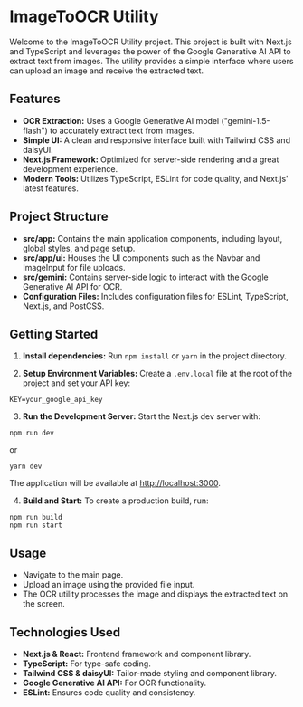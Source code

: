 # ImageToOCR Utility

Welcome to the ImageToOCR Utility project. This project is built with Next.js and TypeScript and leverages the power of the Google Generative AI API to extract text from images. The utility provides a simple interface where users can upload an image and receive the extracted text.

## Features

- **OCR Extraction:** Uses a Google Generative AI model ("gemini-1.5-flash") to accurately extract text from images.
- **Simple UI:** A clean and responsive interface built with Tailwind CSS and daisyUI.
- **Next.js Framework:** Optimized for server-side rendering and a great development experience.
- **Modern Tools:** Utilizes TypeScript, ESLint for code quality, and Next.js' latest features.

## Project Structure

- **src/app:** Contains the main application components, including layout, global styles, and page setup.
- **src/app/ui:** Houses the UI components such as the Navbar and ImageInput for file uploads.
- **src/gemini:** Contains server-side logic to interact with the Google Generative AI API for OCR.
- **Configuration Files:** Includes configuration files for ESLint, TypeScript, Next.js, and PostCSS.

## Getting Started

1. **Install dependencies:**
  Run `npm install` or `yarn` in the project directory.

2. **Setup Environment Variables:**
  Create a `.env.local` file at the root of the project and set your API key:
  ```
  KEY=your_google_api_key
  ```

3. **Run the Development Server:**
  Start the Next.js dev server with:
  ```
  npm run dev
  ```
  or
  ```
  yarn dev
  ```
  The application will be available at [http://localhost:3000](http://localhost:3000).

4. **Build and Start:**
  To create a production build, run:
  ```
  npm run build
  npm run start
  ```

## Usage

- Navigate to the main page.
- Upload an image using the provided file input.
- The OCR utility processes the image and displays the extracted text on the screen.

## Technologies Used

- **Next.js & React:** Frontend framework and component library.
- **TypeScript:** For type-safe coding.
- **Tailwind CSS & daisyUI:** Tailor-made styling and component library.
- **Google Generative AI API:** For OCR functionality.
- **ESLint:** Ensures code quality and consistency.
